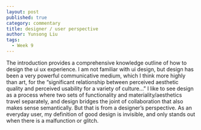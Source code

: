 ```yaml
---
layout: post
published: true
category: commentary
title: designer / user perspective
author: Yunsong Liu
tags:
  - Week 9
---
```

The introduction provides a comprehensive knowledge outline of how to design the ui ux experience. I am not familiar with ui design, but design has been a very powerful communicative medium, which I think more highly than art, for the “significant relationship between perceived aesthetic quality and perceived usability for a variety of culture…” I like to see design as a process where two sets of functionality and materiality/aesthetics travel separately, and design bridges the joint of collaboration that also makes sense semantically. But that is from a designer’s perspective. As an everyday user, my definition of good design is invisible, and only stands out when there is a malfunction or glitch.
